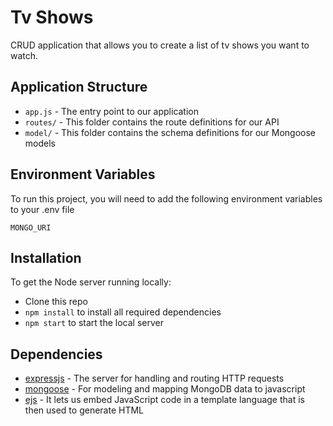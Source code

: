 # Tv Shows

CRUD application that allows you to create a list of tv shows you want to watch.

## Application Structure
- `app.js` - The entry point to our application
- `routes/` - This folder contains the route definitions for our API
- `model/` - This folder contains the schema definitions for our Mongoose models

## Environment Variables
To run this project, you will need to add the following environment variables to your .env file

`MONGO_URI`

## Installation

To get the Node server running locally:
- Clone this repo
- `npm install` to install all required dependencies
- `npm start` to start the local server

## Dependencies
- [expressjs](https://github.com/expressjs/express) - The server for handling and routing HTTP requests
- [mongoose](https://github.com/Automattic/mongoose) - For modeling and mapping MongoDB data to javascript 
- [ejs](https://github.com/mde/ejs) - It lets us embed JavaScript code in a template language that is then used to generate HTML